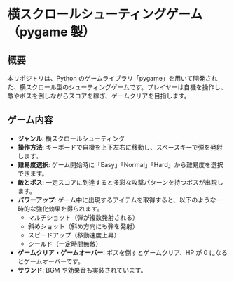 # 横スクロールシューティングゲーム（pygame 製）

## 概要

本リポジトリは、Python のゲームライブラリ「pygame」を用いて開発された、横スクロール型のシューティングゲームです。プレイヤーは自機を操作し、敵やボスを倒しながらスコアを稼ぎ、ゲームクリアを目指します。

## ゲーム内容

-   **ジャンル**: 横スクロールシューティング
-   **操作方法**: キーボードで自機を上下左右に移動し、スペースキーで弾を発射します。
-   **難易度選択**: ゲーム開始時に「Easy」「Normal」「Hard」から難易度を選択できます。
-   **敵とボス**: 一定スコアに到達すると多彩な攻撃パターンを持つボスが出現します。
-   **パワーアップ**: ゲーム中に出現するアイテムを取得すると、以下のような一時的な強化効果を得られます。
    -   マルチショット（弾が複数発射される）
    -   斜めショット（斜め方向にも弾を発射）
    -   スピードアップ（移動速度上昇）
    -   シールド（一定時間無敵）
-   **ゲームクリア・ゲームオーバー**: ボスを倒すとゲームクリア、HP が 0 になるとゲームオーバーです。
-   **サウンド**: BGM や効果音も実装されています。
